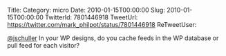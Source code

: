 Title: 
Category: micro
Date: 2010-01-15T00:00:00
Slug: 2010-01-15T00:00:00
TwitterId: 7801446918
TweetUrl: https://twitter.com/mark_philpot/status/7801446918
ReTweetUser: 

[@jschuller](https://twitter.com/jschuller) In your WP designs, do you cache feeds in the WP database or pull feed for each visitor?